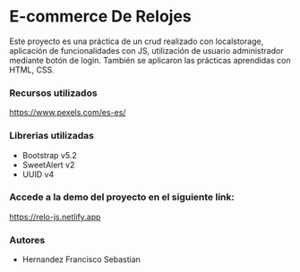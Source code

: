 ﻿# E-commerce De Relojes 

Este proyecto es una práctica de un crud realizado con localstorage, aplicación de funcionalidades con JS, utilización de usuario administrador mediante botón de login.
También se aplicaron las prácticas aprendidas con HTML, CSS.

### Recursos utilizados

https://www.pexels.com/es-es/

### Librerias utilizadas

- Bootstrap v5.2
- SweetAlert v2
- UUID v4


### Accede a la demo del proyecto en el siguiente link:


https://relo-js.netlify.app


### Autores

- Hernandez Francisco Sebastian
